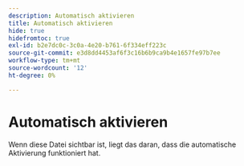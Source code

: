 ```yaml
---
description: Automatisch aktivieren
title: Automatisch aktivieren
hide: true
hidefromtoc: true
exl-id: b2e7dc0c-3c0a-4e20-b761-6f334eff223c
source-git-commit: e3d8dd4453af6f3c16b6b9ca9b4e1657fe97b7ee
workflow-type: tm+mt
source-wordcount: '12'
ht-degree: 0%

---
```


# Automatisch aktivieren

Wenn diese Datei sichtbar ist, liegt das daran, dass die automatische Aktivierung funktioniert hat.
